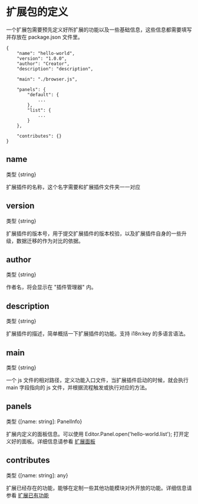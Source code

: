 # 扩展包的定义

一个扩展包需要预先定义好所扩展的功能以及一些基础信息，这些信息都需要填写并存放在 package.json 文件里。

```json5
{
    "name": "hello-world",
    "version": "1.0.0",
    "author": "Creator",
    "description": "description",

    "main": "./browser.js",

    "panels": {
        "default": {
            ...
        },
        "list": {
            ...
        }
    },

    "contributes": {}
}
```

## name

类型 {string}

扩展插件的名称，这个名字需要和扩展插件文件夹一一对应

## version

类型 {string}

扩展插件的版本号，用于提交扩展插件的版本校验，以及扩展插件自身的一些升级，数据迁移的作为对比的依据。

## author

类型 {string}

作者名，将会显示在 "插件管理器" 内。

## description

类型 {string}

扩展插件的描述，简单概括一下扩展插件的功能。支持 i18n:key 的多语言语法。

## main

类型 {string}

一个 js 文件的相对路径，定义功能入口文件，当扩展插件启动的时候，就会执行 main 字段指向的 js 文件，并根据流程触发或执行对应的方法。

## panels

类型 {[name: string]: PanelInfo}

扩展内定义的面板信息。可以使用 Editor.Panel.open('hello-world.list'); 打开定义好的面板。详细信息请参看 [扩展面板](./panel.md)

## contributes

类型 {[name: string]: any}

扩展已经存在的功能，能够在定制一些其他功能模块对外开放的功能。详细信息请参看 [扩展已有功能](editor/extension/contributions.md)

